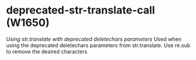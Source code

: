 # deprecated-str-translate-call (W1650)
*Using str.translate with deprecated deletechars parameters* Used when
using the deprecated deletechars parameters from str.translate. Use
re.sub to remove the desired characters
